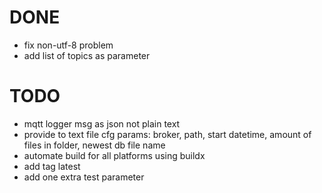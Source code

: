 # DONE
* fix non-utf-8 problem
* add list of topics as parameter

# TODO
* mqtt logger msg as json not plain text
* provide to text file cfg params: broker, path, start datetime, amount of files in folder, newest db file name
* automate build for all platforms using buildx
* add tag latest
* add one extra test parameter